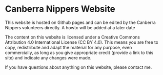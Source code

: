# Canberra Nippers Website

This website is hosted on Github pages and can be edited by the Canberra Nippers volunteers directly. A howto will be added at a later date

The content on this website is licensed under a Creative Commons Attribution 4.0 International License (CC BY 4.0). This means you are free to copy, redistribute and adapt the material for any purpose, even commercially, as long as you give appropriate credit (provide a link to this site) and indicate any changes were made.

If you have questions about anything on this website, please contact me.

